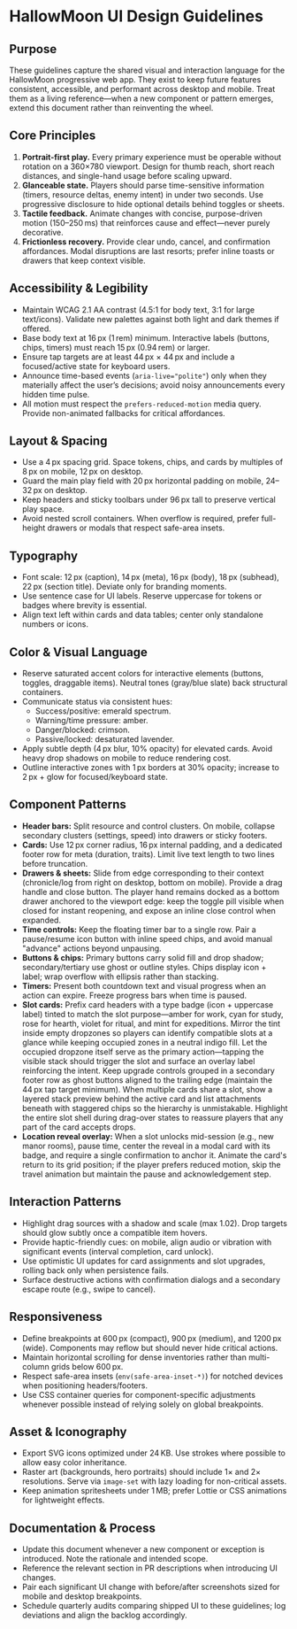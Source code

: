 # HallowMoon UI Design Guidelines

## Purpose
These guidelines capture the shared visual and interaction language for the HallowMoon progressive web app. They exist to keep future features consistent, accessible, and performant across desktop and mobile. Treat them as a living reference—when a new component or pattern emerges, extend this document rather than reinventing the wheel.

## Core Principles
1. **Portrait-first play.** Every primary experience must be operable without rotation on a 360×780 viewport. Design for thumb reach, short reach distances, and single-hand usage before scaling upward.
2. **Glanceable state.** Players should parse time-sensitive information (timers, resource deltas, enemy intent) in under two seconds. Use progressive disclosure to hide optional details behind toggles or sheets.
3. **Tactile feedback.** Animate changes with concise, purpose-driven motion (150–250 ms) that reinforces cause and effect—never purely decorative.
4. **Frictionless recovery.** Provide clear undo, cancel, and confirmation affordances. Modal disruptions are last resorts; prefer inline toasts or drawers that keep context visible.

## Accessibility & Legibility
- Maintain WCAG 2.1 AA contrast (4.5:1 for body text, 3:1 for large text/icons). Validate new palettes against both light and dark themes if offered.
- Base body text at 16 px (1 rem) minimum. Interactive labels (buttons, chips, timers) must reach 15 px (0.94 rem) or larger.
- Ensure tap targets are at least 44 px × 44 px and include a focused/active state for keyboard users.
- Announce time-based events (`aria-live="polite"`) only when they materially affect the user’s decisions; avoid noisy announcements every hidden time pulse.
- All motion must respect the `prefers-reduced-motion` media query. Provide non-animated fallbacks for critical affordances.

## Layout & Spacing
- Use a 4 px spacing grid. Space tokens, chips, and cards by multiples of 8 px on mobile, 12 px on desktop.
- Guard the main play field with 20 px horizontal padding on mobile, 24–32 px on desktop.
- Keep headers and sticky toolbars under 96 px tall to preserve vertical play space.
- Avoid nested scroll containers. When overflow is required, prefer full-height drawers or modals that respect safe-area insets.

## Typography
- Font scale: 12 px (caption), 14 px (meta), 16 px (body), 18 px (subhead), 22 px (section title). Deviate only for branding moments.
- Use sentence case for UI labels. Reserve uppercase for tokens or badges where brevity is essential.
- Align text left within cards and data tables; center only standalone numbers or icons.

## Color & Visual Language
- Reserve saturated accent colors for interactive elements (buttons, toggles, draggable items). Neutral tones (gray/blue slate) back structural containers.
- Communicate status via consistent hues:
  - Success/positive: emerald spectrum.
  - Warning/time pressure: amber.
  - Danger/blocked: crimson.
  - Passive/locked: desaturated lavender.
- Apply subtle depth (4 px blur, 10% opacity) for elevated cards. Avoid heavy drop shadows on mobile to reduce rendering cost.
- Outline interactive zones with 1 px borders at 30% opacity; increase to 2 px + glow for focused/keyboard state.

## Component Patterns
- **Header bars:** Split resource and control clusters. On mobile, collapse secondary clusters (settings, speed) into drawers or sticky footers.
- **Cards:** Use 12 px corner radius, 16 px internal padding, and a dedicated footer row for meta (duration, traits). Limit live text length to two lines before truncation.
- **Drawers & sheets:** Slide from edge corresponding to their context (chronicle/log from right on desktop, bottom on mobile). Provide a drag handle and close button. The player hand remains docked as a bottom drawer anchored to the viewport edge: keep the toggle pill visible when closed for instant reopening, and expose an inline close control when expanded.
- **Time controls:** Keep the floating timer bar to a single row. Pair a pause/resume icon button with inline speed chips, and avoid manual "advance" actions beyond unpausing.
- **Buttons & chips:** Primary buttons carry solid fill and drop shadow; secondary/tertiary use ghost or outline styles. Chips display icon + label; wrap overflow with ellipsis rather than stacking.
- **Timers:** Present both countdown text and visual progress when an action can expire. Freeze progress bars when time is paused.
- **Slot cards:** Prefix card headers with a type badge (icon + uppercase label) tinted to match the slot purpose—amber for work, cyan for study, rose for hearth, violet for ritual, and mint for expeditions. Mirror the tint inside empty dropzones so players can identify compatible slots at a glance while keeping occupied zones in a neutral indigo fill. Let the occupied dropzone itself serve as the primary action—tapping the visible stack should trigger the slot and surface an overlay label reinforcing the intent. Keep upgrade controls grouped in a secondary footer row as ghost buttons aligned to the trailing edge (maintain the 44 px tap target minimum). When multiple cards share a slot, show a layered stack preview behind the active card and list attachments beneath with staggered chips so the hierarchy is unmistakable. Highlight the entire slot shell during drag-over states to reassure players that any part of the card accepts drops.
- **Location reveal overlay:** When a slot unlocks mid-session (e.g., new manor rooms), pause time, center the reveal in a modal card with its badge, and require a single confirmation to anchor it. Animate the card's return to its grid position; if the player prefers reduced motion, skip the travel animation but maintain the pause and acknowledgement step.

## Interaction Patterns
- Highlight drag sources with a shadow and scale (max 1.02). Drop targets should glow subtly once a compatible item hovers.
- Provide haptic-friendly cues: on mobile, align audio or vibration with significant events (interval completion, card unlock).
- Use optimistic UI updates for card assignments and slot upgrades, rolling back only when persistence fails.
- Surface destructive actions with confirmation dialogs and a secondary escape route (e.g., swipe to cancel).

## Responsiveness
- Define breakpoints at 600 px (compact), 900 px (medium), and 1200 px (wide). Components may reflow but should never hide critical actions.
- Maintain horizontal scrolling for dense inventories rather than multi-column grids below 600 px.
- Respect safe-area insets (`env(safe-area-inset-*)`) for notched devices when positioning headers/footers.
- Use CSS container queries for component-specific adjustments whenever possible instead of relying solely on global breakpoints.

## Asset & Iconography
- Export SVG icons optimized under 24 KB. Use strokes where possible to allow easy color inheritance.
- Raster art (backgrounds, hero portraits) should include 1× and 2× resolutions. Serve via `image-set` with lazy loading for non-critical assets.
- Keep animation spritesheets under 1 MB; prefer Lottie or CSS animations for lightweight effects.

## Documentation & Process
- Update this document whenever a new component or exception is introduced. Note the rationale and intended scope.
- Reference the relevant section in PR descriptions when introducing UI changes.
- Pair each significant UI change with before/after screenshots sized for mobile and desktop breakpoints.
- Schedule quarterly audits comparing shipped UI to these guidelines; log deviations and align the backlog accordingly.
